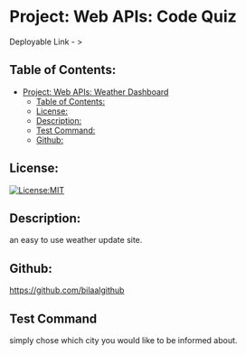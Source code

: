 # Project: Web APIs: Code Quiz
  Deployable Link - > 
## Table of Contents: 
- [Project: Web APIs: Weather Dashboard](#project-web-api-weather-dashboard)
  - [Table of Contents:](#table-of-contents)
  - [License:](#license)
  - [Description:](#description)
  - [Test Command:](#test-command)
  - [Github:](#github)


## License:
[![License:MIT](https://img.shields.io/badge/License-MIT-yellow.svg)](https://opensource.org/licenses/MIT)

## Description:
an easy to use weather update site. 

## Github:
https://github.com/bilaalgithub


## Test Command
simply chose which city you would like to be informed about.

